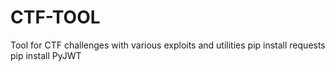 # CTF-TOOL
Tool for CTF challenges with various exploits and utilities
pip install requests
pip install PyJWT
